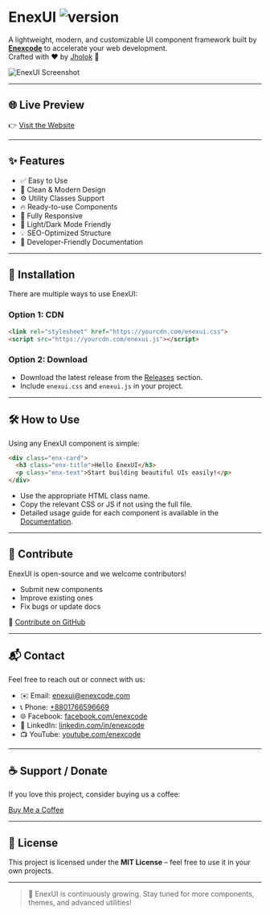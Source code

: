 # EnexUI <img src="https://img.shields.io/badge/version-1.0.0-blue" alt="version" />

A lightweight, modern, and customizable UI component framework built by **[Enexcode](https://enexcode.com)** to accelerate your web development.  
Crafted with ❤️ by [Jholok](https://linkedin.com/in/enexcode) 🚀

![EnexUI Screenshot](https://your-screenshot-url.com/enexui-preview.png) <!-- Add real screenshot link -->

---

## 🌐 Live Preview

👉 [Visit the Website](https://ui.enexcode.com/)

---

## ✨ Features

- ✅ Easy to Use
- 🎨 Clean & Modern Design
- ⚙️ Utility Classes Support
- 🔥 Ready-to-use Components
- 📱 Fully Responsive
- 🌙 Light/Dark Mode Friendly
- 💡 SEO-Optimized Structure
- 📄 Developer-Friendly Documentation

---

## 🚀 Installation

There are multiple ways to use EnexUI:

### Option 1: CDN

```html
<link rel="stylesheet" href="https://yourcdn.com/enexui.css">
<script src="https://yourcdn.com/enexui.js"></script>
```

### Option 2: Download

- Download the latest release from the [Releases](https://github.com/enexcode/enexui/releases) section.
- Include `enexui.css` and `enexui.js` in your project.

---

## 🛠 How to Use

Using any EnexUI component is simple:

```html
<div class="enx-card">
  <h3 class="enx-title">Hello EnexUI</h3>
  <p class="enx-text">Start building beautiful UIs easily!</p>
</div>
```

- Use the appropriate HTML class name.
- Copy the relevant CSS or JS if not using the full file.
- Detailed usage guide for each component is available in the [Documentation](https://enexcode.com/enexui/docs).

---

## 🤝 Contribute

EnexUI is open-source and we welcome contributors!

- Submit new components
- Improve existing ones
- Fix bugs or update docs

📍 [Contribute on GitHub](https://github.com/enexcode/enexui)

---

## 📬 Contact

Feel free to reach out or connect with us:

- ✉️ Email: [enexui@enexcode.com](mailto:enexui@enexcode.com)
- 📞 Phone: [+8801766596669](tel:+8801766596669)
- 🌐 Facebook: [facebook.com/enexcode](https://facebook.com/enexcode)
- 💼 LinkedIn: [linkedin.com/in/enexcode](https://linkedin.com/in/enexcode)
- 📺 YouTube: [youtube.com/enexcode](https://youtube.com/enexcode)

---

## ☕ Support / Donate

If you love this project, consider buying us a coffee:

[Buy Me a Coffee](https://www.buymeacoffee.com/enexcode)

---

## 📄 License

This project is licensed under the **MIT License** – feel free to use it in your own projects.

---

> 🚧 EnexUI is continuously growing. Stay tuned for more components, themes, and advanced utilities!
